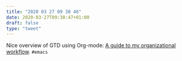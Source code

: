 ```yaml
---
title: "2020 03 27 09 30 46"
date: 2020-03-27T09:30:47+01:00
draft: false
type: "tweet"
---
```

Nice overview of GTD using Org-mode: [A guide to my organizational workflow](http://cachestocaches.com/2020/3/my-organized-life/). `#emacs`
